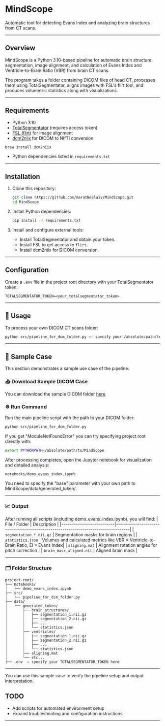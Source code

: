 # MindScope

Automatic tool for detecting Evans Index and analyzing brain structures from CT scans.

---

## Overview

MindScope is a Python 3.10-based pipeline for automatic brain structure segmentation, image alignment, and calculation of Evans Index and Ventricle-to-Brain Ratio (VBR) from brain CT scans.

The program takes a folder containing DICOM files of head CT, processes them using TotalSegmentator, aligns images with FSL's flirt tool, and produces volumetric statistics along with visualizations.

---

## Requirements

- Python 3.10
- [TotalSegmentator](https://github.com/wasserth/TotalSegmentator) (requires access token)
- [FSL (flirt)](https://fsl.fmrib.ox.ac.uk/fsldownloads) for image alignment
- [dcm2niix](https://github.com/rordenlab/dcm2niix) for DICOM to NIfTI conversion
```bash
brew install dcm2niix
```
- Python dependencies listed in `requirements.txt`

---

## Installation

1. Clone this repository:

   ```bash
   git clone https://github.com/maratNeSlaiv/MindScope.git
   cd MindScope
   ```

2. Install Python dependencies:

   ```bash
   pip install -r requirements.txt
   ```

3. Install and configure external tools:
   - Install TotalSegmentator and obtain your token.
   - Install FSL to get access to `flirt`.
   - Install dcm2niix for DICOM conversion.

---

## Configuration

Create a `.env` file in the project root directory with your TotalSegmentator token:

```env
TOTALSEGMENTATOR_TOKEN=<your_totalsegmentator_token>
```

---

## 🚀 Usage

To process your own DICOM CT scans folder:

```bash
python src/pipeline_for_dcm_folder.py <- specify your /absolute/path/to/dicom/folder
```

---

## 🧪 Sample Case

This section demonstrates a sample use case of the pipeline.

### 📥 Download Sample DICOM Case

You can download the sample DICOM folder [here](https://drive.google.com/drive/folders/1XmbWorwfuCjpnybmHxFOpMrm1TaLT1gh?usp=share_link).

### ⚙️ Run Command

Run the main pipeline script with the path to your DICOM folder:

```bash
python src/pipeline_for_dcm_folder.py
```

If you get "ModuleNotFoundError" you can try specifying project root directly with:
```bash
export PYTHONPATH=/absolute/path/to/MindScope
```

After processing completes, open the Jupyter notebook for visualization and detailed analysis:

```bash
notebooks/demo_evans_index.ipynb
```
You need to specify the "base" parameter with your own path to MindScope/data/generated_token/.

---

### 📈 Output

After running all scripts (including demo_evans_index.ipynb), you will find:
| File / Folder             | Description                                                                         |
|---------------------------|-------------------------------------------------------------------------------------|
| `segmentation_*.nii.gz`   | Segmentation masks for brain regions                                                |
| `statistics.json`         | Volumes and calculated metrics like VBR = Ventricle-to-Brain Ratio, EI = Evans Index|
| `aligning.mat`            | Alignment rotation angles for pitch correction                                      |
| `brain_mask_aligned.nii`  | Aligned brain mask                                                                  |

---

### 🗂️ Folder Structure

```
project-root/
├── notebooks/
│   └── demo_evans_index.ipynb
├── src/
│   └── pipeline_for_dcm_folder.py
├── data/
│   └── generated_token/
│       ├── brain_structures/
│       │   ├── segmentation_1.nii.gz
│       │   ├── segmentation_2.nii.gz
│       │   ├── ...
│       │   └── statistics.json
│       ├── ventricles/
│       │   ├── segmentation_1.nii.gz
│       │   ├── segmentation_2.nii.gz
│       │   ├── ...
│       │   └── statistics.json
│       ├── aligning.mat
│       └── etc...
├── .env  ← specify your TOTALSEGMENTATOR_TOKEN here
```

---

You can use this sample case to verify the pipeline setup and output interpretation.
## TODO

- Add scripts for automated environment setup
- Expand troubleshooting and configuration instructions

---
